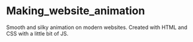 # Making_website_animation
Smooth and silky  animation on modern websites. Created with HTML and CSS with a little bit of JS.
